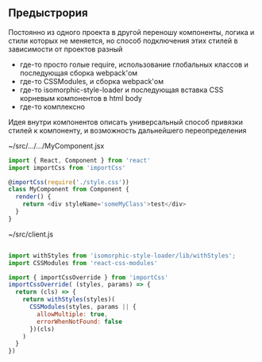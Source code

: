 
## Предыстрория

Постоянно из одного проекта в другой переношу компоненты, логика и стили которых не меняется, но способ подключения этих стилей в зависимости от проектов разный
* где-то просто голые require, использование глобальных классов и последующая сборка webpack'ом
* где-то CSSModules, и сборка webpack'ом
* где-то isomorphic-style-loader и последующая вставка CSS корневым компонентов в html body
* где-то комплексно

Идея внутри компонентов описать универсальный способ привязки стилей к компоненту, и возможность дальнейшего переопределения


~/src/.../.../MyComponent.jsx
```js
import { React, Component } from 'react'
import importCss from 'importCss'

@importCss(require('./style.css'))
class MyComponent from Component {
  render() {
    return <div styleName='someMyClass'>test</div>
  }
}
```

~/src/client.js
```js

import withStyles from 'isomorphic-style-loader/lib/withStyles';
import CSSModules from 'react-css-modules'

import { importCssOverride } from 'importCss'
importCssOverride( (styles, params) => {
  return (cls) => {
    return withStyles(styles)(
      CSSModules(styles, params || {
        allowMultiple: true,
        errorWhenNotFound: false
      })(cls)
    )
  }
})
```
